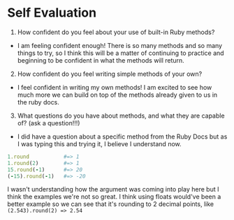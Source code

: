 # Self Evaluation

1. How confident do you feel about your use of built-in Ruby methods?
- I am feeling confident enough! There is so many methods and so many things to try, so I think this will be a matter of continuing to practice and beginning to be confident in what the methods will return.

2. How confident do you feel writing simple methods of your own?
- I feel confident in writing my own methods! I am excited to see how much more we can build on top of the methods already given to us in the ruby docs.

3. What questions do you have about methods, and what they are capable of? (ask a question!!!)
- I did have a question about a specific method from the Ruby Docs but as I was typing this and trying it, I believe I understand now.

``` ruby
1.round           #=> 1
1.round(2)        #=> 1
15.round(-1)      #=> 20
(-15).round(-1)   #=> -20
```

I wasn't understanding how the argument was coming into play here but I think the examples we're not so great. I think using floats would've been a better example so we can see that it's rounding to 2 decimal points, like  `(2.543).round(2) => 2.54`